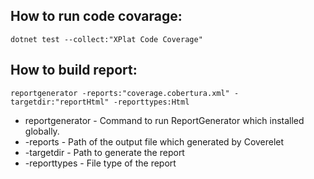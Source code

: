## How to run code covarage:
`dotnet test --collect:"XPlat Code Coverage"`

## How to build report:
`reportgenerator -reports:"coverage.cobertura.xml" -targetdir:"reportHtml" -reporttypes:Html`

* reportgenerator - Command to run ReportGenerator which installed globally.
* -reports - Path of the output file which generated by Coverelet
* -targetdir - Path to generate the report
* -reporttypes - File type of the report